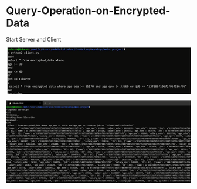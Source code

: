# Query-Operation-on-Encrypted-Data

Start Server and Client

![alt text](https://github.com/Bubesh958/Query-Operation-on-Encrypted-Data/blob/master/Documentation/Picture1.png)


![alt text](https://github.com/Bubesh958/Query-Operation-on-Encrypted-Data/blob/master/Documentation/Picture2.png)




